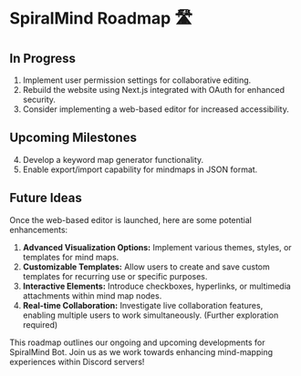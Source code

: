# SpiralMind Roadmap 🛣️

## In Progress

1. Implement user permission settings for collaborative editing.
2. Rebuild the website using Next.js integrated with OAuth for enhanced security.
3. Consider implementing a web-based editor for increased accessibility.

## Upcoming Milestones

4. Develop a keyword map generator functionality.
5. Enable export/import capability for mindmaps in JSON format.

## Future Ideas

Once the web-based editor is launched, here are some potential enhancements:

1. **Advanced Visualization Options:** Implement various themes, styles, or templates for mind maps.
2. **Customizable Templates:** Allow users to create and save custom templates for recurring use or specific purposes.
3. **Interactive Elements:** Introduce checkboxes, hyperlinks, or multimedia attachments within mind map nodes.
4. **Real-time Collaboration:** Investigate live collaboration features, enabling multiple users to work simultaneously. (Further exploration required)

This roadmap outlines our ongoing and upcoming developments for SpiralMind Bot. Join us as we work towards enhancing mind-mapping experiences within Discord servers!
